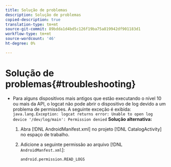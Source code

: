 ```yaml
---
title: Solução de problemas
description: Solução de problemas
copied-description: true
translation-type: tm+mt
source-git-commit: 89bdda1d4bd5c126f19ba75a819942df901183d1
workflow-type: tm+mt
source-wordcount: '46'
ht-degree: 0%

---
```



# Solução de problemas{#troubleshooting}

* Para alguns dispositivos mais antigos que estão executando o nível 10 ou mais da API, o logcat não pode abrir o dispositivo de log devido a um problema de permissões. A seguinte exceção é exibida: `java.lang.Exception: logcat returns error: Unable to open log device '/dev/log/main': Permission denied` **Solução alternativa:**

   1. Abra [!DNL AndroidManifest.xml] no projeto [!DNL CatalogActivity] no espaço de trabalho.

   1. Adicione a seguinte permissão ao arquivo [!DNL `AndroidManfest.xml`]:

      ```
      android.permission.READ_LOGS
      ```
